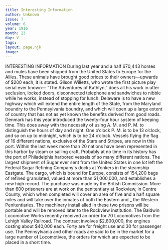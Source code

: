 ```yaml
---
title: Interesting Information
author: Unknown
issue: 7
volume: 6
year: 1916
month: 23
day: V
tags:
layout: page.njk
image:
---
```

INTERESTING INFORMATION       During last year and a half 670,443 horses and mules have been shipped from the United States to Europe for the Allies.    These animals have brought good prices to their owners—upwards of $200 each, it is stated.       Gilson Willetts, who wrote the first picture play serial ever known— “The Adventures of Kathlyn,” does all his work in utter seclusion, locked doors, disconnected telephone and sandwiches to nibble while he works, instead of stopping for lunch.       Delaware is to have a new highway which will extend the entire length of the State, from the Maryland boundry to the Pennsylvania boundry, and which will open up a large extent of country that has not as yet known the benefits derived from good roads.       Denmark has this year introduced the twenty-four hour system of keeping time. This does away with the necessity of using A. M. and P. M. to distinguish the hours of day and night. One o’clock P. M. is to be 13 o’clock, and so on up to midnight, which is to be 24 o’clock.      Vessels flying the flag of 16 different nations, exclusive of the Stars and Stripes, are now in this port. Within the last week more than 20 nations have been represented in this harbor by steam or sailing craft. Probably at no time in its history has the port of Philadelphia harbored vessels of so many different nations.       The largest shipment of Sugar ever sent from the United States in one lot left the Federal Sugar Refining Company's docks at Yonkers in the steamship Eastgate. The cargo, which is bound for Europe, consists of 154,200 bags of refined granulated, valued at more than $1,000,000, and establishes a new high record. The purchase was made by the British Commission.       More than 600 prisoners are at work on the penitentiary at Rockview, in Centre County, which when completed will cover an area of five and a half square miles and will take over the inmates of both the Eastern and _ the Western Penitentiaries. The machinery install alled in these two prisons will be portable and will be removed later to the Rockview institution.       The Baldwin Locomotive Works recently received an order for 70 Locomotives from the Lehigh Valley Railroad. The contract involves $2,800,000, the engines costing about $40,000 each. Forty are for freight use and 30 for passenger use.       The Pennsylvania and other roads are said to be in the market for a large number of Locomotives, the orders for which are expected to be placed in a short time.    


